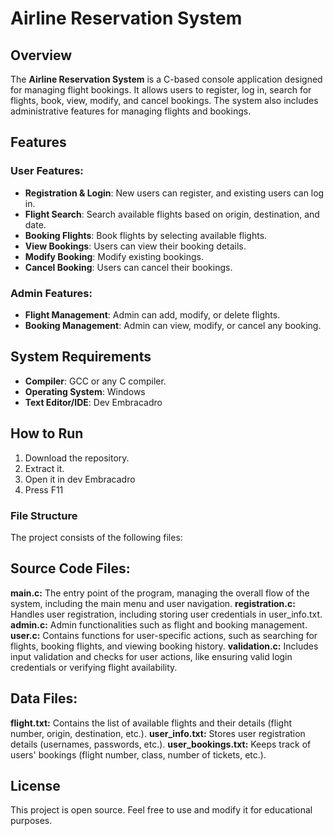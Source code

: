 # Airline Reservation System

## Overview

The **Airline Reservation System** is a C-based console application designed for managing flight bookings. It allows users to register, log in, search for flights, book, view, modify, and cancel bookings. The system also includes administrative features for managing flights and bookings.

## Features

### User Features:
- **Registration & Login**: New users can register, and existing users can log in.
- **Flight Search**: Search available flights based on origin, destination, and date.
- **Booking Flights**: Book flights by selecting available flights.
- **View Bookings**: Users can view their booking details.
- **Modify Booking**: Modify existing bookings.
- **Cancel Booking**: Users can cancel their bookings.

### Admin Features:
- **Flight Management**: Admin can add, modify, or delete flights.
- **Booking Management**: Admin can view, modify, or cancel any booking.

## System Requirements

- **Compiler**: GCC or any C compiler.
- **Operating System**: Windows
- **Text Editor/IDE**: Dev Embracadro


## How to Run

1. Download the repository.
2. Extract it.
3. Open it in dev Embracadro
4. Press F11

### File Structure
The project consists of the following files:

## Source Code Files:
**main.c:** The entry point of the program, managing the overall flow of the system, including the main menu and user navigation.
**registration.c:** Handles user registration, including storing user credentials in user_info.txt.
**admin.c:** Admin functionalities such as flight and booking management.
**user.c:** Contains functions for user-specific actions, such as searching for flights, booking flights, and viewing booking history.
**validation.c:** Includes input validation and checks for user actions, like ensuring valid login credentials or verifying flight availability.

## Data Files:
**flight.txt:** Contains the list of available flights and their details (flight number, origin, destination, etc.).
**user_info.txt:** Stores user registration details (usernames, passwords, etc.).
**user_bookings.txt:** Keeps track of users' bookings (flight number, class, number of tickets, etc.).

## License

This project is open source. Feel free to use and modify it for educational purposes.
